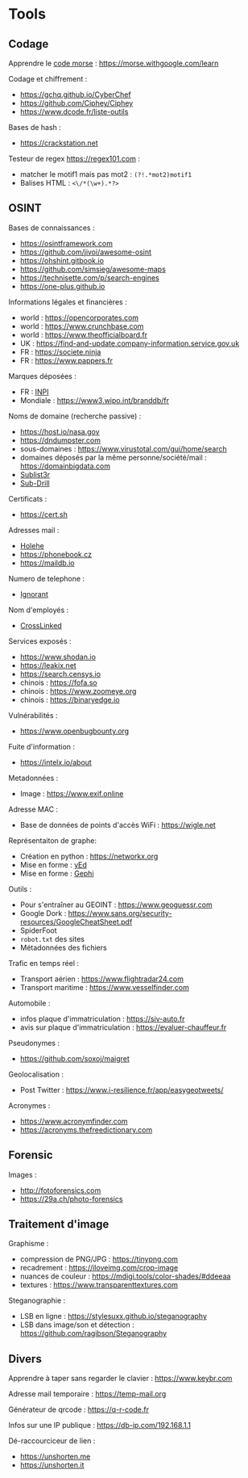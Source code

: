 # Tools

## Codage

Apprendre le [code morse](https://fr.wikipedia.org/wiki/Code_Morse_international) : https://morse.withgoogle.com/learn

Codage et chiffrement :
- https://gchq.github.io/CyberChef
- https://github.com/Ciphey/Ciphey
- https://www.dcode.fr/liste-outils

Bases de hash :
- https://crackstation.net

Testeur de regex https://regex101.com :
- matcher le motif1 mais pas mot2 : `(?!.*mot2)motif1`
- Balises HTML : `<\/*(\w+).*?>`

## OSINT

Bases de connaissances :
- https://osintframework.com
- https://github.com/jivoi/awesome-osint
- https://ohshint.gitbook.io
- https://github.com/simsieg/awesome-maps
- https://technisette.com/p/search-engines
- https://one-plus.github.io

Informations légales et financières :
- world : https://opencorporates.com
- world : https://www.crunchbase.com
- world : https://www.theofficialboard.fr
- UK : https://find-and-update.company-information.service.gov.uk
- FR : https://societe.ninja
- FR : https://www.pappers.fr

Marques déposées :
- FR : [INPI](https://data.inpi.fr/)
- Mondiale : https://www3.wipo.int/branddb/fr

Noms de domaine (recherche passive) :
- https://host.io/nasa.gov
- https://dndumpster.com
- sous-domaines : https://www.virustotal.com/gui/home/search
- domaines déposés par la même personne/société/mail : https://domainbigdata.com
- [Sublist3r](https://github.com/aboul3la/Sublist3r)
- [Sub-Drill](https://github.com/Fadavvi/Sub-Drill)

Certificats :
- https://cert.sh

Adresses mail :
- [Holehe](https://github.com/megadose/holehe)
- https://phonebook.cz
- https://maildb.io

Numero de telephone :
- [Ignorant](https://github.com/megadose/ignorant)

Nom d'employés :
- [CrossLinked](https://github.com/m8r0wn/crosslinked)

Services exposés :
- https://www.shodan.io
- https://leakix.net
- https://search.censys.io
- chinois : https://fofa.so
- chinois : https://www.zoomeye.org
- chinois : https://binaryedge.io

Vulnérabilités :
- https://www.openbugbounty.org

Fuite d'information :
- https://intelx.io/about

Metadonnées :
- Image : https://www.exif.online

Adresse MAC :
- Base de données de points d'accès WiFi : https://wigle.net

Représentaiton de graphe:
- Création en python : https://networkx.org
- Mise en forme : [yEd](https://www.yworks.com/downloads#yEd)
- Mise en forme : [Gephi](https://gephi.org/)

Outils :
- Pour s'entraîner au GEOINT : https://www.geoguessr.com
- Google Dork : https://www.sans.org/security-resources/GoogleCheatSheet.pdf
- SpiderFoot
- `robot.txt` des sites
- Métadonnées des fichiers

Trafic en temps réel :
- Transport aérien : https://www.flightradar24.com
- Transport maritime : https://www.vesselfinder.com

Automobile :
- infos plaque d'immatriculation : https://siv-auto.fr
- avis sur plaque d'immatriculation : https://evaluer-chauffeur.fr

Pseudonymes :
- https://github.com/soxoj/maigret

Geolocalisation :
- Post Twitter : https://www.i-resilience.fr/app/easygeotweets/

Acronymes :
- https://www.acronymfinder.com
- https://acronyms.thefreedictionary.com

## Forensic

Images :
- http://fotoforensics.com
- https://29a.ch/photo-forensics

## Traitement d'image

Graphisme :
- compression de PNG/JPG : https://tinypng.com
- recadrement : https://iloveimg.com/crop-image
- nuances de couleur : https://mdigi.tools/color-shades/#ddeeaa
- textures : https://www.transparenttextures.com

Steganographie :
- LSB en ligne : https://stylesuxx.github.io/steganography
- LSB dans image/son et détection : https://github.com/ragibson/Steganography

## Divers

Apprendre à taper sans regarder le clavier : https://www.keybr.com

Adresse mail temporaire : https://temp-mail.org

Générateur de qrcode : https://q-r-code.fr

Infos sur une IP publique : https://db-ip.com/192.168.1.1

Dé-raccourciceur de lien :
- https://unshorten.me
- https://unshorten.it
